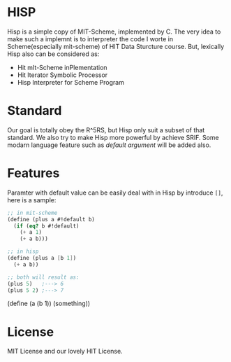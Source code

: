 # HISP

Hisp is a simple copy of MIT-Scheme, implemented by C. The very idea to make such a implemnt is to interpreter the code I worte in Scheme(especially mit-scheme) of HIT Data Sturcture course. But, lexically Hisp also can be considered as:

+ Hit mIt-Scheme inPlementation
+ Hit Iterator Symbolic Processor
+ Hisp Interpreter for Scheme Program

# Standard

Our goal is totally obey the R^5RS, but Hisp only suit a subset of that standard. We also try to make Hisp more powerful by achieve SRIF. Some modarn language feature such as *default argument* will be added also.


# Features

Paramter with default value can be easily deal with in Hisp by introduce `[]`, here is a sample:

```scheme
;; in mit-scheme
(define (plus a #!default b)
  (if (eq? b #!default)
    (+ a 1)
    (+ a b)))

;; in hisp
(define (plus a [b 1])
  (+ a b))

;; both will result as:
(plus 5)   ;---> 6
(plus 5 2) ;---> 7 

```

(define (a (b 1))
  (something))

# License

MIT License and our lovely HIT License.

